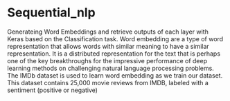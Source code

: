 # Sequential_nlp

Generateing Word Embeddings and retrieve outputs of each layer with Keras based
on the Classification task.
Word embedding are a type of word representation that allows words with
similar meaning to have a similar representation.
It is a distributed representation for the text that is perhaps one of the key
breakthroughs for the impressive performance of deep learning methods on
challenging natural language processing problems.
The IMDb dataset is used to learn word embedding as we train our dataset.
This dataset contains 25,000 movie reviews from IMDB, labeled with a sentiment
(positive or negative)

